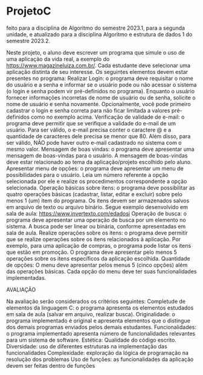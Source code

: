 # ProjetoC


feito para a disciplina de Algoritmo do semestre 2023.1, para a segunda unidade, e atualizado para a disciplina Algoritmo e estrutura de dados 1 do semestre 2023.2.


Neste projeto, o aluno deve escrever um programa que simule o uso de uma aplicação da vida real, a exemplo do https://www.magazineluiza.com.br/. Cada estudante deve selecionar uma aplicação distinta de seu interesse.
Os seguintes elementos devem estar presentes no programa:
Realizar Login: o programa deve requisitar o nome do usuário e a senha e informar se o usuário pode ou não acessar o sistema (o login e senha podem vir pré-definidos no programa). Enquanto o usuário fornecer informações incorretas de nome de usuário ou de senha, solicite o nome de usuário e senha novamente. Opcionalmente, você pode primeiro cadastrar o login e senha correta para não ficar limitada a valores pré-definidos como no exemplo acima.
Verificação de validade de e-mail: o programa deve permitir que se verifique a validade do e-mail de um usuário. Para ser válido, o e-mail precisa conter o caractere @ e a quantidade de caracteres dele precisa se menor que 80. Além disso, para ser válido, NÃO pode haver outro e-mail cadastrado no sistema com o mesmo valor.
Mensagem de boas vindas: o programa deve apresentar uma mensagem de boas-vindas para o usuário. A mensagem de boas-vindas deve estar relacionado ao tema da aplicação/projeto escolhido pelo aluno.
Apresentar menu de opções: o programa deve apresentar um menu de possibilidades para o usuário. Leia um número referente a opção selecionada por ele e realize os procedimentos correspondente a opção selecionada.
Operação básicas sobre itens: o programa deve possibilitar as quatro operações básicas (cadastrar, listar, editar e excluir) sobre pelo menos 1 (um) item do programa. Os itens devem ser armazenados salvos em arquivo de texto ou arquivo binário. Segue exemplo desenvolvido em sala de aula: https://www.invertexto.com/edadosi
Operação de busca: o programa deve apresentar uma operação de busca por um elemento no sistema. A busca pode ser linear ou binária, conforme apresentadas em sala de aula.
Realize operações sobre os itens: o programa deve permitir que se realize operações sobre os itens relacionados à aplicação. Por exemplo, para uma aplicação de compras, o programa pode listar os itens que estão em promoção. O programa deve apresentar pelo menos 5 operações sobre os itens específicos da aplicação escolhida.
Quantidade de opções: O menu deve apresentar pelos menus 5 (cinco opções) além das operações básicas. Cada opção do menu deve ter suas funcionalidades implementadas.

AVALIAÇÃO

Na avaliação serão considerados os critérios seguintes:
Completude de elementos da linguagem C: o programa apresenta os elementos estudados em sala de aula (salvar em arquivo, realizar busca).
Originalidade: o programa implementado é original e apresenta elementos que o distingue dos demais programas enviados pelos demais estudantes.
Funcionalidades: o programa implementado apresenta número de funcionalidades relevantes para um sistema de software.
Estética: Qualidade do código escrito.
Diversidade: uso de diferentes estruturas na implementação das funcionalidades
Complexidade: exploração da lógica de programação na resolução dos problemas
Uso de funções: as funcionalidades da aplicação devem ser feitas dentro de funções
